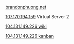 [brandonphuong.net](brandonphuong.net)

[107.170.194.159](107.170.194.159) Virtual Server 2

[104.131.149.226 wiki](http://104.131.149.226/project/brandonphuong-wikipedia-1/wiki/)

[104.131.149.226 kanban](http://104.131.149.226/project/brandonphuong-wikipedia-1/kanban/)
